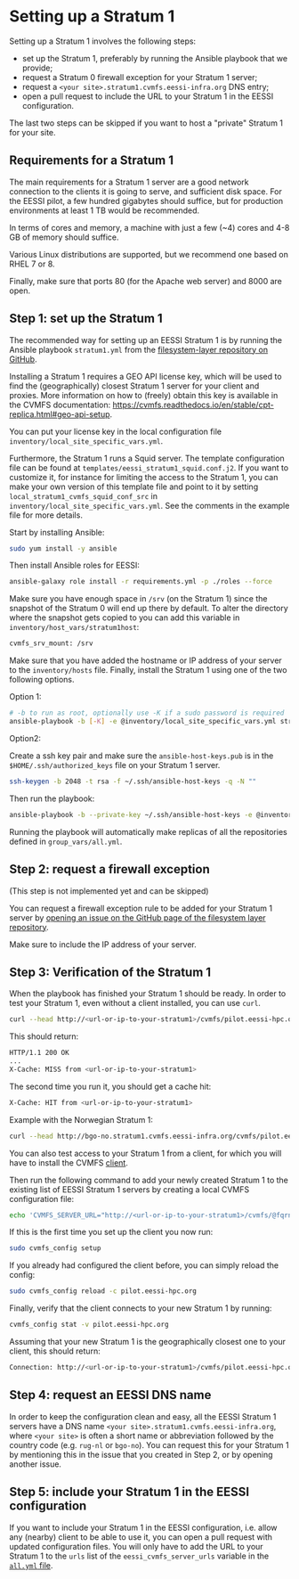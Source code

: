 # Setting up a Stratum 1

Setting up a Stratum 1 involves the following steps:

- set up the Stratum 1, preferably by running the Ansible playbook that we provide;
- request a Stratum 0 firewall exception for your Stratum 1 server;
- request a `<your site>.stratum1.cvmfs.eessi-infra.org` DNS entry;
- open a pull request to include the URL to your Stratum 1 in the EESSI configuration.

The last two steps can be skipped if you want to host a "private" Stratum 1 for your site.


## Requirements for a Stratum 1

The main requirements for a Stratum 1 server are a good network connection to the clients it is going to serve,
and sufficient disk space. For the EESSI pilot, a few hundred gigabytes should suffice, but for production
environments at least 1 TB would be recommended.

In terms of cores and memory, a machine with just a few (~4) cores and 4-8 GB of memory should suffice.

Various Linux distributions are supported, but we recommend one based on RHEL 7 or 8.

Finally, make sure that ports 80 (for the Apache web server) and 8000 are open.


## Step 1: set up the Stratum 1

The recommended way for setting up an EESSI Stratum 1 is by running the Ansible playbook `stratum1.yml`
from the [filesystem-layer repository on GitHub](https://github.com/EESSI/filesystem-layer).

Installing a Stratum 1 requires a GEO API license key, which will be used to find the (geographically) closest Stratum 1 server for your client and proxies.
More information on how to (freely) obtain this key is available in the CVMFS documentation: https://cvmfs.readthedocs.io/en/stable/cpt-replica.html#geo-api-setup.

You can put your license key in the local configuration file `inventory/local_site_specific_vars.yml`.

Furthermore, the Stratum 1 runs a Squid server. The template configuration file can be found at `templates/eessi_stratum1_squid.conf.j2`.
If you want to customize it, for instance for limiting the access to the Stratum 1, you can make your own version of this template file 
and point to it by setting `local_stratum1_cvmfs_squid_conf_src` in `inventory/local_site_specific_vars.yml`.
See the comments in the example file for more details.

Start by installing Ansible:

```bash
sudo yum install -y ansible
```

Then install Ansible roles for EESSI:

```bash
ansible-galaxy role install -r requirements.yml -p ./roles --force
```

Make sure you have enough space in `/srv` (on the Stratum 1) since the snapshot of the Stratum 0
will end up there by default. To alter the directory where the snapshot gets copied to you can add
this variable in `inventory/host_vars/stratum1host`:

```bash
cvmfs_srv_mount: /srv
```

Make sure that you have added the hostname or IP address of your server to the
`inventory/hosts` file. Finally, install the Stratum 1 using one of the two following options.

Option 1:

``` bash
# -b to run as root, optionally use -K if a sudo password is required
ansible-playbook -b [-K] -e @inventory/local_site_specific_vars.yml stratum1.yml
```

Option2:

Create a ssh key pair and make sure the `ansible-host-keys.pub` is in the
`$HOME/.ssh/authorized_keys` file on your Stratum 1 server.

```bash
ssh-keygen -b 2048 -t rsa -f ~/.ssh/ansible-host-keys -q -N ""
```

Then run the playbook:

```bash
ansible-playbook -b --private-key ~/.ssh/ansible-host-keys -e @inventory/local_site_specific_vars.yml stratum1.yml
```

Running the playbook will automatically make replicas of all the repositories defined in `group_vars/all.yml`.


## Step 2: request a firewall exception

(This step is not implemented yet and can be skipped)

You can request a firewall exception rule to be added for your Stratum 1 server by
[opening an issue on the GitHub page of the filesystem layer repository](https://github.com/EESSI/filesystem-layer/issues/new).

Make sure to include the IP address of your server.

## Step 3: Verification of the Stratum 1

When the playbook has finished your Stratum 1 should be ready. In order to test your Stratum 1, even
without a client installed, you can use `curl`.

```bash
curl --head http://<url-or-ip-to-your-stratum1>/cvmfs/pilot.eessi-hpc.org/.cvmfspublished
```
This should return:

```bash
HTTP/1.1 200 OK
...
X-Cache: MISS from <url-or-ip-to-your-stratum1>
```

The second time you run it, you should get a cache hit:

```bash
X-Cache: HIT from <url-or-ip-to-your-stratum1>

```

Example with the Norwegian Stratum 1:

```bash
curl --head http://bgo-no.stratum1.cvmfs.eessi-infra.org/cvmfs/pilot.eessi-hpc.org/.cvmfspublished
```

You can also test access to your Stratum 1 from a client, for which you will have to install the CVMFS
[client](https://github.com/EESSI/filesystem-layer#clients). 

Then run the following command to add your newly created Stratum 1 to the existing list of EESSI Stratum 1 servers by creating a local CVMFS configuration file:

```bash
echo 'CVMFS_SERVER_URL="http://<url-or-ip-to-your-stratum1>/cvmfs/@fqrn@;$CVMFS_SERVER_URL"' | sudo tee -a /etc/cvmfs/domain.d/eessi-hpc.org.local
```

If this is the first time you set up the client you now run:

```bash
sudo cvmfs_config setup
```

If you already had configured the client before, you can simply reload the config:

```bash
sudo cvmfs_config reload -c pilot.eessi-hpc.org
```

Finally, verify that the client connects to your new Stratum 1 by running:

```bash
cvmfs_config stat -v pilot.eessi-hpc.org
```

Assuming that your new Stratum 1 is the geographically closest one to your client, this should return:

```bash
Connection: http://<url-or-ip-to-your-stratum1>/cvmfs/pilot.eessi-hpc.org through proxy DIRECT (online)
```


## Step 4: request an EESSI DNS name

In order to keep the configuration clean and easy, all the EESSI Stratum 1 servers have a DNS name
`<your site>.stratum1.cvmfs.eessi-infra.org`, where `<your site>` is often a short name or
abbreviation followed by the country code (e.g. `rug-nl` or `bgo-no`).  You can request this for
your Stratum 1 by mentioning this in the issue that you created in Step 2, or by opening another
issue.

## Step 5: include your Stratum 1 in the EESSI configuration

If you want to include your Stratum 1 in the EESSI configuration, i.e. allow any (nearby) client to be able to use it,
you can open a pull request with updated configuration files. You will only have to add the URL to your Stratum 1 to the 
`urls` list of the `eessi_cvmfs_server_urls` variable in the
[`all.yml` file](https://github.com/EESSI/filesystem-layer/blob/main/inventory/group_vars/all.yml).
